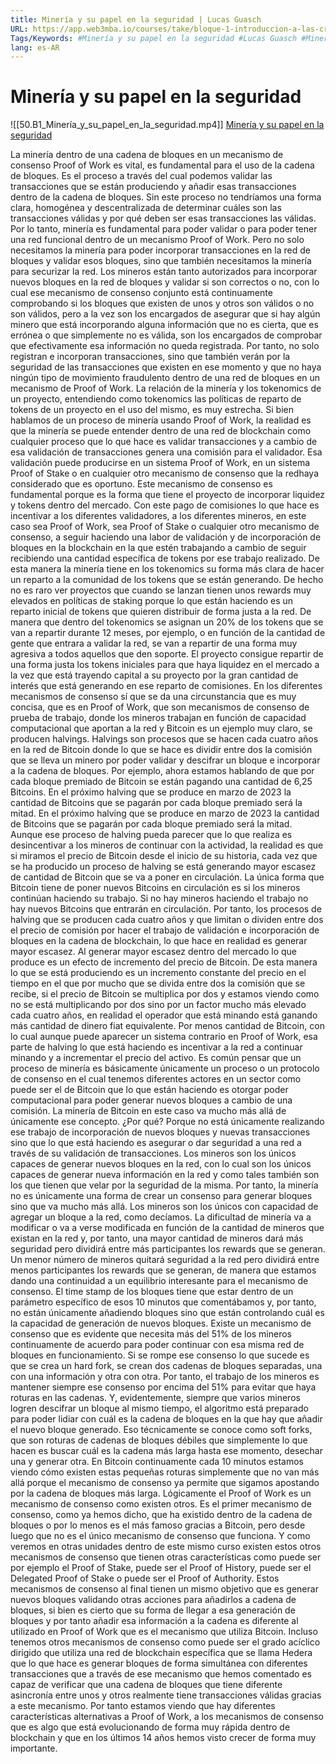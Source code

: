 ```yaml
---
title: Minería y su papel en la seguridad | Lucas Guasch
URL: https://app.web3mba.io/courses/take/bloque-1-introduccion-a-las-criptomonedas/lessons/39203424-mineria-y-su-papel-en-la-seguridad-lucas-guasch
Tags/Keywords: #Minería y su papel en la seguridad #Lucas Guasch #Mineria #Seguridad
lang: es-AR
---
```

# Minería y su papel en la seguridad
![[50.B1_Minería_y_su_papel_en_la_seguridad.mp4]]
[Minería y su papel en la seguridad](https://app.web3mba.io/courses/take/bloque-1-introduccion-a-las-criptomonedas/lessons/39203424-mineria-y-su-papel-en-la-seguridad-lucas-guasch)

La minería dentro de una cadena de bloques en un mecanismo de consenso Proof of Work es vital, es fundamental para el uso de la cadena de bloques.
Es el proceso a través del cual podemos validar las transacciones que se están produciendo y añadir esas transacciones dentro de la cadena de bloques.
Sin este proceso no tendríamos una forma clara, homogénea y descentralizada de determinar cuáles son las transacciones válidas y por qué deben ser esas transacciones las válidas.
Por lo tanto, minería es fundamental para poder validar o para poder tener una red funcional dentro de un mecanismo Proof of Work.
Pero no solo necesitamos la minería para poder incorporar transacciones en la red de bloques y validar esos bloques, sino que también necesitamos la minería para securizar la red.
Los mineros están tanto autorizados para incorporar nuevos bloques en la red de bloques y validar si son correctos o no, con lo cual ese mecanismo de consenso conjunto está continuamente comprobando si los bloques que existen de unos y otros son válidos o no son válidos, pero a la vez son los encargados de asegurar que si hay algún minero que está incorporando alguna información que no es cierta, que es errónea o que simplemente no es válida, son los encargados de comprobar que efectivamente esa información no queda registrada.
Por tanto, no solo registran e incorporan transacciones, sino que también verán por la seguridad de las transacciones que existen en ese momento y que no haya ningún tipo de movimiento fraudulento dentro de una red de bloques en un mecanismo de Proof of Work.
La relación de la minería y los tokenomics de un proyecto, entendiendo como tokenomics las políticas de reparto de tokens de un proyecto en el uso del mismo, es muy estrecha.
Si bien hablamos de un proceso de minería usando Proof of Work, la realidad es que la minería se puede entender dentro de una red de blockchain
como cualquier proceso que lo que hace es validar transacciones y a cambio de esa validación de transacciones genera una comisión para el validador.
Esa validación puede producirse en un sistema Proof of Work, en un sistema Proof of Stake o en cualquier otro mecanismo de consenso que la redhaya considerado que es oportuno.
Este mecanismo de consenso es fundamental porque es la forma que tiene el proyecto de incorporar liquidez y tokens dentro del mercado.
Con este pago de comisiones lo que hace es incentivar a los diferentes validadores, a los diferentes mineros, en este caso sea Proof of Work, sea Proof of Stake o cualquier otro mecanismo de consenso, a seguir haciendo una labor de validación y de incorporación de bloques en la blockchain en la que estén trabajando a cambio de seguir recibiendo una cantidad específica de tokens por ese trabajo realizado.
De esta manera la minería tiene en los tokenomics su forma más clara de hacer un reparto a la comunidad de los tokens que se están generando.
De hecho no es raro ver proyectos que cuando se lanzan tienen unos rewards muy elevados en políticas de staking porque lo que están haciendo es un reparto inicial de tokens que quieren distribuir de forma justa a la red.
De manera que dentro del tokenomics se asignan un 20% de los tokens que se van a repartir durante 12 meses, por ejemplo, o en función de la cantidad de gente que entrara a validar la red, se van a repartir de una forma muy agresiva a todos aquellos que den soporte.
El proyecto consigue repartir de una forma justa los tokens iniciales para que haya liquidez en el mercado a la vez que está trayendo capital a su proyecto por la gran cantidad de interés que está generando en ese reparto de comisiones.
En los diferentes mecanismos de consenso sí que se da una circunstancia que es muy concisa, que es en Proof of Work, que son mecanismos de consenso de prueba de trabajo, donde los mineros trabajan en función de capacidad computacional que aportan a la red y Bitcoin es un ejemplo muy claro, se producen halvings.
Halvings son procesos que se hacen cada cuatro años en la red de Bitcoin donde lo que se hace es dividir entre dos la comisión que se lleva un minero por poder validar y descifrar un bloque e incorporar a la cadena de bloques.
Por ejemplo, ahora estamos hablando de que por cada bloque premiado de Bitcoin se están pagando una cantidad de 6,25 Bitcoins. En el próximo halving que se produce en marzo de 2023 la cantidad de Bitcoins que se pagarán por cada bloque premiado será la mitad.
En el próximo halving que se produce en marzo de 2023 la cantidad de Bitcoins que se pagarán por cada bloque premiado será la mitad.
Aunque ese proceso de halving pueda parecer que lo que realiza es desincentivar a los mineros de continuar con la actividad, la realidad es que si miramos el precio de Bitcoin desde el inicio de su historia, cada vez que se ha producido un proceso de halving se está generando mayor escasez de cantidad de Bitcoin que se va a poner en circulación.
La única forma que Bitcoin tiene de poner nuevos Bitcoins en circulación es si los mineros continúan haciendo su trabajo. Si no hay mineros haciendo el trabajo no hay nuevos Bitcoins que entrarán en circulación.
Por tanto, los procesos de halving que se producen cada cuatro años y que limitan o dividen entre dos el precio de comisión por hacer el trabajo de validación e incorporación de bloques en la cadena de blockchain, lo que hace en realidad es generar mayor escasez.
Al generar mayor escasez dentro del mercado lo que produce es un efecto de incremento del precio de Bitcoin. De esta manera lo que se está produciendo es un incremento constante del precio en el tiempo en el que por mucho que se divida entre dos la comisión que se recibe, si el precio de Bitcoin se multiplica por dos y estamos viendo como no se está multiplicando por dos sino por un factor mucho más elevado cada cuatro años, en realidad el operador que está minando está ganando más cantidad de dinero fiat equivalente.
Por menos cantidad de Bitcoin, con lo cual aunque puede aparecer un sistema contrario en Proof of Work, esa parte de halving lo que está haciendo es incentivar a la red a continuar minando y a incrementar el precio del activo.
Es común pensar que un proceso de minería es básicamente únicamente un proceso o un protocolo de consenso en el cual tenemos diferentes actores en un sector como puede ser el de Bitcoin que lo que están haciendo es otorgar poder computacional para poder generar nuevos bloques a cambio de una comisión.
La minería de Bitcoin en este caso va mucho más allá de únicamente ese concepto. ¿Por qué? Porque no está únicamente realizando ese trabajo de incorporación de nuevos bloques y nuevas transacciones sino que lo que está haciendo es asegurar o dar seguridad a una red a través de su validación de transacciones.
Los mineros son los únicos capaces de generar nuevos bloques en la red, con lo cual son los únicos capaces de generar nueva información en la red y como tales también son los que tienen que velar por la seguridad de la misma. Por tanto, la minería no es únicamente una forma de crear un consenso para generar bloques sino que va mucho más allá.
Los mineros son los únicos con capacidad de agregar un bloque a la red, como decíamos. La dificultad de minería va a modificar o va a verse modificada en función de la cantidad de mineros que existan en la red y, por tanto, una mayor cantidad de mineros dará más seguridad pero dividirá entre más participantes los rewards que se generan.
Un menor número de mineros quitará seguridad a la red pero dividirá entre menos participantes los rewards que se generan, de manera que estamos dando una continuidad a un equilibrio interesante para el mecanismo de consenso. El time stamp de los bloques tiene que estar dentro de un parámetro específico de esos 10 minutos que comentábamos y, por tanto, no están únicamente añadiendo bloques sino que están controlando cuál es la capacidad de generación de nuevos bloques.
Existe un mecanismo de consenso que es evidente que necesita más del 51% de los mineros continuamente de acuerdo para poder continuar con esa misma red de bloques en funcionamiento. Si se rompe ese consenso lo que sucede es que se crea un hard fork, se crean dos cadenas de bloques separadas, una con una información y otra con otra. Por tanto, el trabajo de los mineros es mantener siempre ese consenso por encima del 51% para evitar que haya roturas en las cadenas.
Y, evidentemente, siempre que varios mineros logren descifrar un bloque al mismo tiempo, el algoritmo está preparado para poder lidiar con cuál es la cadena de bloques en la que hay que añadir el nuevo bloque generado.
Eso técnicamente se conoce como soft forks, que son roturas de cadenas de bloques débiles que simplemente lo que hacen es buscar cuál es la cadena más larga hasta ese momento, desechar una y generar otra. En Bitcoin continuamente cada 10 minutos estamos viendo cómo existen estas pequeñas roturas simplemente que no van más allá porque el mecanismo de consenso ya permite que sigamos apostando por la cadena de bloques más larga.
Lógicamente el Proof of Work es un mecanismo de consenso como existen otros. Es el primer mecanismo de consenso, como ya hemos dicho, que ha existido dentro de la cadena de bloques o por lo menos es el más famoso gracias a Bitcoin, pero desde luego que no es el único mecanismo de consenso que funciona.
Y como veremos en otras unidades dentro de este mismo curso existen estos otros mecanismos de consenso que tienen otras características como puede ser por ejemplo el Proof of Stake, puede ser el Proof of History, puede ser el Delegated Proof of Stake o puede ser el Proof of Authority.
Estos mecanismos de consenso al final tienen un mismo objetivo que es generar nuevos bloques validando otras acciones para añadirlos a cadena de bloques, si bien es cierto que su forma de llegar a esa generación de bloques y por tanto añadir esa información a la cadena es diferente al utilizado en Proof of Work que es el mecanismo que utiliza Bitcoin.
Incluso tenemos otros mecanismos de consenso como puede ser el grado acíclico dirigido que utiliza una red de blockchain específica que se llama Hedera que lo que hace es generar bloques de forma simultánea con diferentes transacciones que a través de ese mecanismo que hemos comentado es capaz de verificar que una cadena de bloques que tiene diferente asincronía entre unos y otros realmente tiene transacciones válidas gracias a este mecanismo.
Por tanto estamos viendo que hay diferentes características alternativas a Proof of Work, a los mecanismos de consenso que es algo que está evolucionando de forma muy rápida dentro de blockchain y que en los últimos 14 años hemos visto crecer de forma muy importante.